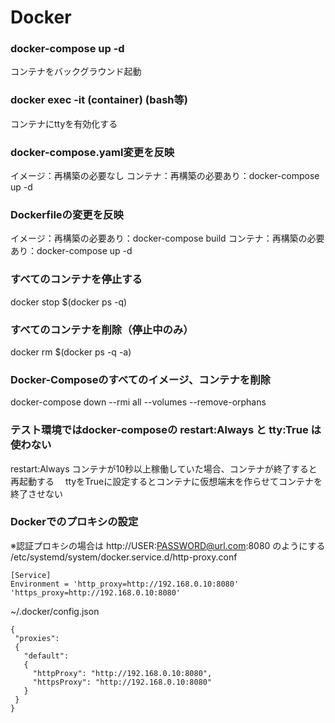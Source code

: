 # Docker 

### docker-compose up -d 
コンテナをバックグラウンド起動
### docker exec -it (container) (bash等)
コンテナにttyを有効化する

### docker-compose.yaml変更を反映
イメージ：再構築の必要なし
コンテナ：再構築の必要あり：docker-compose up -d

### Dockerfileの変更を反映
イメージ：再構築の必要あり：docker-compose build
コンテナ：再構築の必要あり：docker-compose up -d

### すべてのコンテナを停止する
docker stop $(docker ps -q)

### すべてのコンテナを削除（停止中のみ）
docker rm $(docker ps -q -a)

### Docker-Composeのすべてのイメージ、コンテナを削除
docker-compose down --rmi all --volumes --remove-orphans

### テスト環境ではdocker-composeの restart:Always と tty:True は使わない
restart:Always コンテナが10秒以上稼働していた場合、コンテナが終了すると再起動する　
ttyをTrueに設定するとコンテナに仮想端末を作らせてコンテナを終了させない

### Dockerでのプロキシの設定
※認証プロキシの場合は http://USER:PASSWORD@url.com:8080 のようにする
/etc/systemd/system/docker.service.d/http-proxy.conf
```
[Service]
Environment = 'http_proxy=http://192.168.0.10:8080' 'https_proxy=http://192.168.0.10:8080'
```
~/.docker/config.json
```
{
 "proxies":
 {
   "default":
   {
     "httpProxy": "http://192.168.0.10:8080",
     "httpsProxy": "http://192.168.0.10:8080"
   }
 }
}
```
